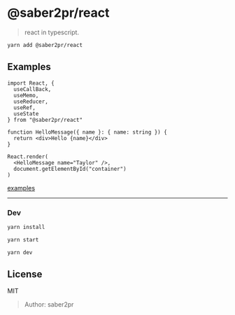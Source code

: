 # @saber2pr/react

> react in typescript.

```bash
yarn add @saber2pr/react
```

## Examples

```tsx
import React, {
  useCallBack,
  useMemo,
  useReducer,
  useRef,
  useState
} from "@saber2pr/react"

function HelloMessage({ name }: { name: string }) {
  return <div>Hello {name}</div>
}

React.render(
  <HelloMessage name="Taylor" />,
  document.getElementById("container")
)
```

[examples](https://saber2pr.top/react/)

---

### Dev

```bash
yarn install

yarn start

yarn dev
```

## License

MIT

> Author: saber2pr
